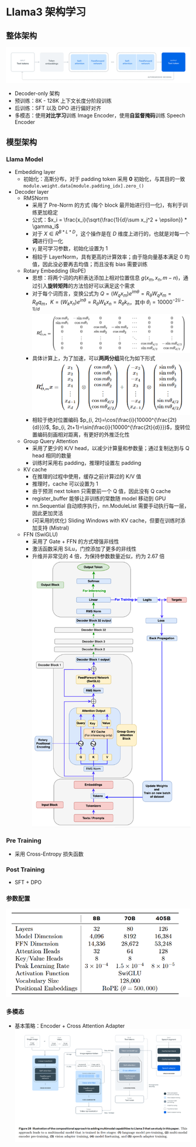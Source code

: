 # Llama3 架构学习

## 整体架构
![llama3_1](pic/llama3_1.png)
+ Decoder-only 架构
+ 预训练：8K - 128K 上下文长度分阶段训练
+ 后训练：SFT 以及 DPO 进行偏好对齐
+ 多模态：使用**对比学习**训练 Image Encoder，使用**自监督掩码**训练 Speech Encoder

## 模型架构
### Llama Model
+ Embedding layer
  + 初始化：高斯分布，对于 padding token 采用 **0** 初始化，与其目的一致 `module.weight.data[module.padding_idx].zero_()`
+ Decoder layer
  + RMSNorm
    + 采用了 Pre-Norm 的方式 (每个 block 最开始进行归一化)，有利于训练更加稳定
    + 公式：$x_i = \frac{x_i}{\sqrt{\frac{1}{d}\sum x_j^2 + \epsilon}} * \gamma_i$
    + 对于 $X \in R^{B*L*D}$，这个操作是在 $D$ 维度上进行的，也就是对每一个**词**进行归一化
    + $\gamma_i$ 是可学习参数，初始化设置为 1
    + 相较于 LayerNorm，具有更高的计算效率；由于隐向量基本满足 0 均值，因此没必要再去均值；而且没有 bias 需要训练
  + Rotary Embedding (RoPE)
    + 思想：将两个词的内积表达添加上相对位置信息 $g(x_m, x_n, m-n)$，通过引入**旋转矩阵**的方法恰好可以满足这个需求
    + 对于每个词而言，变换公式为 $Q = (W_qx_m)e^{im\theta} = R_{\theta}W_qx_m = R_{\theta}q_m$，$K = (W_kx_n)e^{in\theta} = R_{\theta}W_kx_n = R_{\theta}k_n$，其中 $\theta_i = 10000^{-2(i-1)/d}$
    ![llama3_3](pic/llama3_3.png)
    + 具体计算上，为了加速，可以**两两分组**简化为如下形式
    ![llama3_4](pic/llama3_4.png)
    + 相较于绝对位置编码 $p_{i, 2t}=\cos(\frac{i}{10000^{\frac{2t}{d}}})$, $p_{i, 2t+1}=\sin(\frac{i}{10000^{\frac{2t}{d}}})$，旋转位置编码刻画相对距离，有更好的外推泛化性
  + Group Query Attention
    + 采用了更少的 K/V head，以减少计算量和参数量；通过复制达到与 Q head 相同的数量
    + 训练时采用右 padding，推理时设置左 padding
  + KV cache
    + 在推理的过程中使用，缓存之前计算过的 K/V 值
    + 推理时，cache 可以设置为 1
    + 由于预测 next token 只需要前一个 Q 值，因此没有 Q cache
    + register_buffer 能够让非训练的常数随 model 移动到 GPU
    + nn.Sequential 自动顺序执行，nn.ModuleList 需要手动执行每一层，因此更加灵活
    + (可采用的优化) Sliding Windows with KV cache，但要在训练时添加支持 (Mistral)
  + FFN (SwiGLU)
    + 采用了 Gate + FFN 的方式增强非线性
    + 激活函数采用 SiLu，门控添加了更多的非线性
    + 升维并非常见的 4 倍，为保持参数数量近似，约为 2.67 倍
![llama3_2](pic/llama3_2.png)

### Pre Training
+ 采用 Cross-Entropy 损失函数

### Post Training
+ SFT + DPO

### 参数配置
![llama3_5](pic/llama3_5.png)

### 多模态
+ 基本策略：Encoder + Cross Attention Adapter
![llama3_6](pic/llama3_6.png)